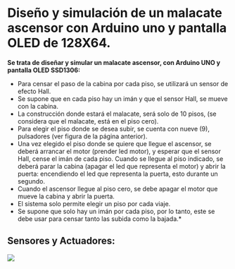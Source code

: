 # **Diseño y simulación de un malacate ascensor con Arduino uno y pantalla OLED de 128X64.**

**Se trata de diseñar y simular un malacate ascensor, con Arduino UNO y pantalla OLED SSD1306:**

* Para censar el paso de la cabina por cada piso, se utilizará un sensor de efecto Hall.
* Se supone que en cada piso hay un imán y que el sensor Hall, se mueve con la cabina.
* La construcción donde estará el malacate, será solo de 10 pisos, (se considera que el malacate, está en el piso cero).
* Para elegir el piso donde se desea subir, se cuenta con nueve (9), pulsadores (ver figura de la página anterior).
* Una vez elegido el piso donde se quiere que llegue el ascensor, se deberá arrancar el motor (prender led motor), y esperar que el sensor Hall, cense el imán de cada piso.
Cuando se llegue al piso indicado, se deberá parar la cabina (apagar el led que representa el motor) y abrir la puerta: encendiendo el led que representa la puerta, esto durante un segundo.
* Cuando el ascensor llegue al piso cero, se debe apagar el motor que mueve la cabina y abrir la puerta.
* El sistema solo permite elegir un piso por cada viaje.
* Se supone que solo hay un imán por cada piso, por lo tanto, este se debe usar para censar tanto las subida como la bajada.*

## Sensores y Actuadores:

![](https://i.stack.imgur.com/scay0.jpg)
